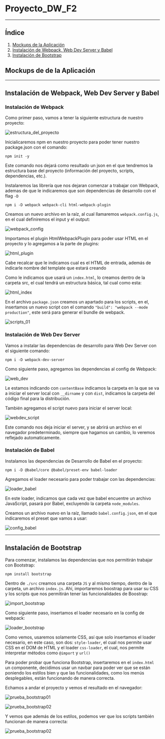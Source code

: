 # Proyecto_DW_F2

---

## Índice

1. [Mockups de la Aplicación](#id1)
2. [Instalación de Webpack, Web Dev Server y Babel](#id2)
3. [Instalación de Bootstrap](#id3)

## Mockups de de la Aplicación<a name="id1"></a>

---

## Instalación de Webpack, Web Dev Server y Babel<a name="id2"></a>

### Instalación de Webpack

Como primer paso, vamos a tener la siguiente estructura de nuestro proyecto:

![estructura_del_proyecto](./assets/01.jpg)

Inicialicaremos npm en nuestro proyecto para poder tener nuestro package.json con el comando:

```text
npm init -y
```

Este comando nos dejará como resultado un json en el que tendremos la estructura base del proyecto
(información del proyecto, scripts, dependencias, etc.).

Instalaremos las librería que nos dejaran comenzar a trabajar con Webpack, ademas de que le indicaremos que
son dependencias de desarrollo con el flag `-D`

```text
npm i -D webpack webpack-cli html-webpack-plugin
```

Creamos un nuevo archivo en la raíz, al cual llamaremos `webpack.config.js`, en el cual definiremos el input
y el output:

![webpack_config](./assets/02.JPG)

Importamos el plugin HtmlWebpackPlugin para poder usar HTML en el proyecto y lo agregamos a la parte de plugins:

![html_plugin](./assets/03.JPG)

Cabe recalcar que le indicamos cual es el HTML de entrada, además de indicarle nombre del template que estará creando

Como le indicamos que usará un `index.html`, lo creamos dentro de la carpeta src, el cual tendrá un estructura básica,
tal cual como esta:

![html_index](./assets/04.JPG)

En el archivo `package.json` creamos un apartado para los scripts, en el, insertamos un nuevo script con el comando
`"build": "webpack --mode production"`, este será para generar el bundle de webpack.

![scripts_01](./assets/05.JPG)

### Instalación de Web Dev Server

Vamos a instalar las dependencias de desarrollo para Web Dev Server con el siguiente comando:

```text
npm i -D webpack-dev-server
```

Como siguiente paso, agregamos las dependencias al config de Webpack:

![web_dev](./assets/06.JPG)

Le estamos indicando con `contentBase` indicamos la carpeta en la que se va a iniciar el server local con `__dirname` y
con `dist`, indicamos la carpeta del código final para la distribución.

También agregamos el script nuevo para iniciar el server local:

![webdev_script](./assets/07.JPG)

Este comando nos deja iniciar el server, y se abrirá un archivo en el navegador predeterminado, siempre que hagamos un cambio,
lo veremos reflejado automaticamente.

### Instalación de Babel

Instalamos las dependencias de Desarrollo de Babel en el proyecto:

```text
npm i -D @babel/core @babel/preset-env babel-loader
```

Agregamos el loader necesario para poder trabajar con las dependencias:

![loader_babel](./assets/08.JPG)

En este loader, indicamos que cada vez que babel encuentre un archivo JavaScript, pasará por Babel, excluyendo la carpeta `node_modules`.

Creamos un archivo nuevo en la raíz, llamado `babel.config.json`, en el que indicaremos el preset que vamos a usar:

![config_babel](./assets/09.JPG)

---

## Instalación de Bootstrap<a name="id3"></a>

Para comenzar, instalamos las dependencias que nos permitirán trabajar con Bootstrap:

```text
npm install bootstrap
```

Dentro de `./src` creamos una carpeta `JS` y al mismo tiempo, dentro de la carpeta, un archivo `index.js`. Ahí, importaremos boostrap para usar
su CSS y los scripts que nos permitirán tener las funcionalidades de Boostrap:

![import_bootstrap](./assets/10.JPG)

Como siguiente paso, insertamos el loader necesario en la config de webpack:

![loader_bootstrap](./assets/11.JPG)

Como vemos, usaremos solamente CSS, así que solo insertamos el loader necesario, en este caso, son dos: `style-loader`, el cual nos
permite usar CSS en el DOM de HTML y el loader `css-loader`, el cual, nos permite interpretar métodos como `@import` y `url()`

Para poder probar que funciona Bootstrap, insertaremos en el `index.html` un componente, decidimos usar un navbar para poder ver
que se están poniendo los estilos bien y que las funcionalidades, como los menús desplegables, están funcionando de manera
correcta.

Echamos a andar el proyecto y vemos el resultado en el navegador:

![prueba_bootstrap01](./assets/12.JPG)

![prueba_bootstrap02](./assets/13.JPG)

Y vemos que además de los estilos, podemos ver que los scripts también funcionan de manera correcta:

![prueba_bootstrap02](./assets/14.JPG)
